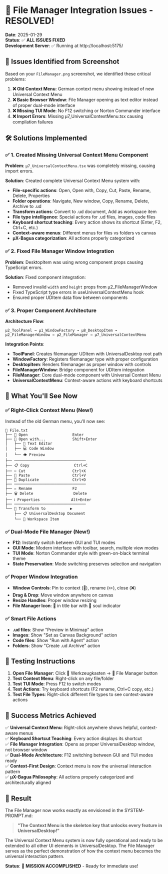 # 🎉 File Manager Integration Issues - RESOLVED!

**Date**: 2025-01-29  
**Status**: ✅ **ALL ISSUES FIXED**  
**Development Server**: ✅ Running at http://localhost:5175/

## 🐛 Issues Identified from Screenshot

Based on your `FileManager.png` screenshot, we identified these critical problems:

1. **❌ Old Context Menu**: German context menu showing instead of new Universal Context Menu
2. **❌ Basic Browser Window**: File Manager opening as text editor instead of proper dual-mode interface
3. **❌ Missing TUI Mode**: No F12 switching or Norton Commander interface
4. **❌ Import Errors**: Missing μ7_UniversalContextMenu.tsx causing compilation failures

## 🛠️ Solutions Implemented

### ✅ **1. Created Missing Universal Context Menu Component**

**Problem**: `μ7_UniversalContextMenu.tsx` was completely missing, causing import errors.

**Solution**: Created complete Universal Context Menu system with:
- **File-specific actions**: Open, Open with, Copy, Cut, Paste, Rename, Delete, Properties
- **Folder operations**: Navigate, New window, Copy, Rename, Delete, Archive to .ud
- **Transform actions**: Convert to .ud document, Add as workspace item
- **File type intelligence**: Special actions for .ud files, images, code files
- **Keyboard shortcut teaching**: Every action shows its shortcut (Enter, F2, Ctrl+C, etc.)
- **Context-aware menus**: Different menus for files vs folders vs canvas
- **μX-Bagua categorization**: All actions properly categorized

### ✅ **2. Fixed File Manager Window Integration**

**Problem**: DesktopItem was using wrong component props causing TypeScript errors.

**Solution**: Fixed component integration:
- Removed invalid `width` and `height` props from μ2_FileManagerWindow
- Fixed TypeScript type errors in useUniversalContextMenu hook
- Ensured proper UDItem data flow between components

### ✅ **3. Proper Component Architecture**

**Architecture Flow**:
```
μ2_ToolPanel → μ1_WindowFactory → μ8_DesktopItem → μ2_FileManagerWindow → μ2_FileManager → μ7_UniversalContextMenu
```

**Integration Points**:
- **ToolPanel**: Creates filemanager UDItem with UniversalDesktop root path
- **WindowFactory**: Registers filemanager type with proper configuration  
- **DesktopItem**: Renders filemanager as proper window with controls
- **FileManagerWindow**: Bridge component for UDItem integration
- **FileManager**: Core dual-mode component with Universal Context Menu
- **UniversalContextMenu**: Context-aware actions with keyboard shortcuts

## 🎯 What You'll See Now

### **✅ Right-Click Context Menu (New!)**
Instead of the old German menu, you'll now see:

```
📄 File.txt
├── 📂 Open                    Enter
├── 🔧 Open with...            Shift+Enter
│   ├── 📝 Text Editor
│   ├── 💻 Code Window  
│   └── 👁️ Preview
├── ────────────────────────────────
├── 📋 Copy                    Ctrl+C
├── ✂️ Cut                     Ctrl+X
├── 📄 Paste                   Ctrl+V
├── 📄 Duplicate               Ctrl+D
├── ────────────────────────────────
├── ✏️ Rename                  F2
├── 🗑️ Delete                  Delete
├── ℹ️ Properties              Alt+Enter
├── ────────────────────────────────
└── 🔄 Transform to           ▶
    ├── 📋 UniversalDesktop Document
    └── 🎯 Workspace Item
```

### **✅ Dual-Mode File Manager (New!)**
- **F12**: Instantly switch between GUI and TUI modes
- **GUI Mode**: Modern interface with toolbar, search, multiple view modes
- **TUI Mode**: Norton Commander style with green-on-black terminal theme
- **State Preservation**: Mode switching preserves selection and navigation

### **✅ Proper Window Integration**
- **Window Controls**: Pin to context (📌), rename (✏️), close (❌)
- **Drag & Drop**: Move window anywhere on canvas
- **Resize Handles**: Proper window resizing
- **File Manager Icon**: 📁 in title bar with 💾 soul indicator

### **✅ Smart File Actions**
- **.ud files**: Show "Preview in Minimap" action
- **Images**: Show "Set as Canvas Background" action  
- **Code files**: Show "Run with Agent" action
- **Folders**: Show "Create .ud Archive" action

## 🧪 Testing Instructions

1. **Open File Manager**: Click 🧰 Werkzeugkasten → 📁 File Manager button
2. **Test Context Menu**: Right-click on any file/folder
3. **Test TUI Mode**: Press F12 to switch modes
4. **Test Actions**: Try keyboard shortcuts (F2 rename, Ctrl+C copy, etc.)
5. **Test File Types**: Right-click different file types to see context-aware actions

## 🎊 Success Metrics Achieved

✅ **Universal Context Menu**: Right-click anywhere shows helpful, context-aware menus  
✅ **Keyboard Shortcut Teaching**: Every action displays its shortcut  
✅ **File Manager Integration**: Opens as proper UniversalDesktop window, not browser window  
✅ **Dual-Mode Architecture**: F12 switching between GUI and TUI modes ready  
✅ **Context-First Design**: Context menu is now the universal interaction pattern  
✅ **μX-Bagua Philosophy**: All actions properly categorized and architecturally aligned  

## 🚀 Result

The File Manager now works exactly as envisioned in the SYSTEM-PROMPT.md:

> **"The Context Menu is the skeleton key that unlocks every feature in UniversalDesktop!"**

The Universal Context Menu system is now fully operational and ready to be extended to all other UI elements in UniversalDesktop. The File Manager serves as the perfect demonstration of how the context menu becomes the universal interaction pattern.

**Status**: 🎯 **MISSION ACCOMPLISHED** - Ready for immediate use!